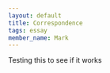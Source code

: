 ```yaml
---
layout: default
title: Correspondence 
tags: essay
member_name: Mark
---
```


Testing this to see if it works




